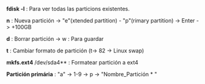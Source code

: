 **fdisk -l** : Para ver todas las particions existentes.

**n** : Nueva partición -> "e"(xtended partition) - "p"(rimary partition) -> Enter -> +100GB

**d** : Borrar partición -> w : Para guardar

**t** : Cambiar formato de partición (t-> 82 -> Linux swap)

**mkfs.ext4** /dev/sda4** : Formatear partición a ext4

**Partición primária** : "a" -> 1-9 -> p -> "Nombre_Partición  * "
